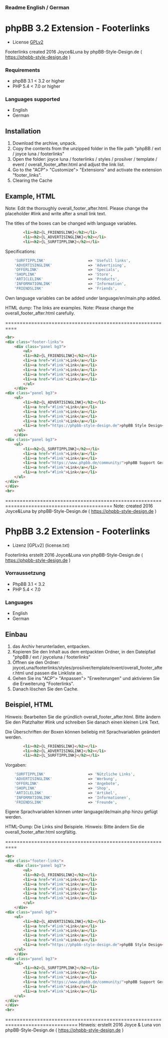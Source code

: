 ### 						Readme English / German 

# phpBB 3.2 Extension - Footerlinks
- License [GPLv2](license.txt)

Footerlinks created 2016 Joyce&Luna by phpBB-Style-Design.de ( https://phpbb-style-design.de )

### Requirements
- phpBB 3.1 < 3.2 or higher
- PHP 5.4 < 7.0 or higher

### Languages supported
- English
- German 

## Installation
1. Download the archive, unpack.
2. Copy the contents from the unzipped folder in the file path "phpBB / ext / joyce luna / footerlinks"
3. Open the folder: joyce luna / footerlinks / styles / prosilver / template / event / overall_footer_after.html and adjust the link list.
4. Go to the "ACP"> "Customize"> "Extensions" and activate the extension "footer_links".
5. Clearing the Cache

## Example, HTML
Note: Edit the thoroughly overall_footer_after.html.
Please change the placeholder #link and write after a small link text.

The titles of the boxes can be changed with language variables.
```html
		<li><h2>{L_FRIENDSLINK}</h2></li>
		<li><h2>{L_ADVERTISINGLINK}</h2></li>
		<li><h2>{L_SURFTIPPLINK}</h2></li>
```

Specifications:
```php
	'SURFTIPPLINK'					 => 'Usefull links',
	'ADVERTISINGLINK'				 => 'Advertising',
	'OFFERLINK'						 => 'Specials',
	'SHOPLINK'						 => 'Store',
	'ARTICLELINK'					 => 'Products',
	'INFORMATIONLINK'				 => 'Information',
	'FRIENDSLINK'					 => 'Friends',
```

Own language variables can be added under language/en/main.php added.

HTML dump: The links are examples.
Note: Please change the overall_footer_after.html carefully.

==========================================================

<!-- Footerlinks created 2016 Joyce&Luna by phpBB-Style-Design.de ( https://phpbb-style-design.de ) -->
```html
<br>
<div class="footer-links">
	<div class="panel bg3">
		<ul>
		<li><h2>{L_FRIENDSLINK}</h2></li>
		<li><a href="#link">Link</a></li>
		<li><a href="#link">Link</a></li>
		<li><a href="#link">Link</a></li>
		<li><a href="#link">Link</a></li>
		<li><a href="#link">Link</a></li>
		</ul>
	</div>
<div class="panel bg3">
	<ul>
		<li><h2>{L_ADVERTISINGLINK}</h2></li>
		<li><a href="#link">Link</a></li>
		<li><a href="#link">Link</a></li>
		<li><a href="#link">Link</a></li>
		<li><a href="#link">Link</a></li>
		<li><a href="https://phpbb-style-design.de">phpBB Style Design</a></li>
	</ul>
	</div>
<div class="panel bg3">
	<ul>
		<li><h2>{L_SURFTIPPLINK}</h2></li>
		<li><a href="#link">Link</a></li>
		<li><a href="#link">Link</a></li>
		<li><a href="https://www.phpbb.de/community/">phpBB Support German</a></li>
		<li><a href="#link">Link</a></li>
		<li><a href="#link">Link</a></li>
	</ul>
</div>
</div>
<br>
```

===========================================================================================
Note: created 2016 Joyce&Luna by phpBB-Style-Design.de ( https://phpbb-style-design.de )


# PhpBB 3.2 Extension - Footerlinks
- Lizenz [GPLv2] (license.txt)

Footerlinks erstellt 2016 Joyce&Luna von phpBB-Style-Design.de ( https://phpbb-style-design.de )

### Vorraussetzung
- PhpBB 3.1 < 3.2 
- PHP 5.4 < 7.0 

### Languages 
- English
- German 

## Einbau
1. das Archiv herunterladen, entpacken.
2. Kopieren Sie den Inhalt aus dem entpackten Ordner, in den Dateipfad "phpBB / ext / joyceluna / footerlinks"
3. Öffnen sie den Ordner: joyceLuna/footerlinks/styles/prosilver/template/event/overall_footer_after.html und passen die Linkliste an.
4. Gehen Sie ins "ACP"> "Anpassen"> "Erweiterungen" und aktivieren Sie die Erweiterung "Footerlinks".
5. Danach löschen Sie den Cache.

## Beispiel, HTML
Hinweis: Bearbeiten Sie die gründlich overall_footer_after.html.
Bitte ändern Sie den Platzhalter #link und schreiben Sie danach einen kleinen Link Text.

Die Überschriften der Boxen können beliebig mit Sprachvariablen geändert werden.
```html
		<li><h2>{L_FRIENDSLINK}</h2></li>
		<li><h2>{L_ADVERTISINGLINK}</h2></li>
		<li><h2>{L_SURFTIPPLINK}</h2></li>
```

Vorgaben:
```php
	'SURFTIPPLINK'					 => 'Nützliche Links',
	'ADVERTISINGLINK'				 => 'Werbung',
	'OFFERLINK'						 => 'Angebote',
	'SHOPLINK'						 => 'Shop',
	'ARTICLELINK'					 => 'Artikel',
	'INFORMATIONLINK'				 => 'Informationen',
	'FRIENDSLINK'					 => 'Freunde',
```
Eigene Sprachvariablen können unter language/de/main.php hinzu gefügt werden.

HTML-Dump: Die Links sind Beispiele.
Hinweis: Bitte ändern Sie die overall_footer_after.html sorgfältig.

==========================================================

<!-- footerlinks created 2016 Joyce&Luna by phpBB-Style-Design.de ( https://phpbb-style-design.de ) -->
```html
<br>
<div class="footer-links">
	<div class="panel bg3">
		<ul>
		<li><h2>{L_FRIENDSLINK}</h2></li>
		<li><a href="#link">Link</a></li>
		<li><a href="#link">Link</a></li>
		<li><a href="#link">Link</a></li>
		<li><a href="#link">Link</a></li>
		<li><a href="#link">Link</a></li>
		</ul>
	</div>
<div class="panel bg3">
	<ul>
		<li><h2>{L_ADVERTISINGLINK}</h2></li>
		<li><a href="#link">Link</a></li>
		<li><a href="#link">Link</a></li>
		<li><a href="#link">Link</a></li>
		<li><a href="#link">Link</a></li>
		<li><a href="https://phpbb-style-design.de">phpBB Style Design</a></li>
	</ul>
	</div>
<div class="panel bg3">
	<ul>
		<li><h2>{L_SURFTIPPLINK}</h2></li>
		<li><a href="#link">Link</a></li>
		<li><a href="#link">Link</a></li>
		<li><a href="https://www.phpbb.de/community/">phpBB Support German</a></li>
		<li><a href="#link">Link</a></li>
		<li><a href="#link">Link</a></li>
	</ul>
</div>
</div>
<br>
```
===============================================================================
Hinweis: erstellt 2016 Joyce & Luna von phpBB-Style-Design.de ( https://phpbb-style-design.de )

